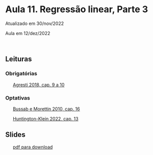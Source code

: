 

# Aula 11. Regressão linear, Parte 3

Atualizado em 30/nov/2022

Aula em 12/dez/2022

<br>

## Leituras

### Obrigatórias 

&nbsp;&nbsp;&nbsp;&nbsp;&nbsp; [Agresti 2018, cap. 9 a 10](leituras/agresti-2018-cap9e10.pdf)


### Optativas

&nbsp;&nbsp;&nbsp;&nbsp;&nbsp; [Bussab e Morettin 2010, cap. 16](leituras/bussab-morettin-2010-cap16.pdf)

&nbsp;&nbsp;&nbsp;&nbsp;&nbsp; [Huntington-Klein 2022, cap. 13](leituras/Huntington-Klein-2022-cap13.pdf)
<br>

## Slides
 
&nbsp;&nbsp;&nbsp;&nbsp;&nbsp; [pdf para download](slides/MQ_2022_Aula_11.pdf)

<br>







